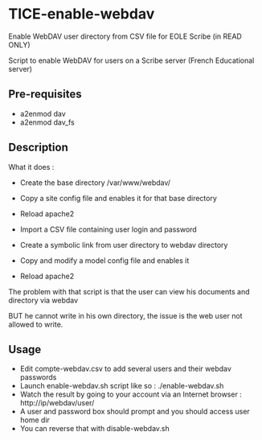 TICE-enable-webdav
==================

Enable WebDAV user directory from CSV file for EOLE Scribe (in READ ONLY)

Script to enable WebDAV for users on a Scribe server (French Educational server)

Pre-requisites
------------
- a2enmod dav
- a2enmod dav_fs

Description
------------

What it does :
- Create the base directory /var/www/webdav/
- Copy a site config file and enables it for that base directory
- Reload apache2

- Import a CSV file containing user login and password
- Create a symbolic link from user directory to webdav directory
- Copy and modify a model config file and enables it
- Reload apache2

The problem with that script is that the user can view his documents and directory via webdav

BUT he cannot write in his own directory, the issue is the web user not allowed to write.

Usage
------------

- Edit compte-webdav.csv to add several users and their webdav passwords
- Launch enable-webdav.sh script like so : ./enable-webdav.sh
- Watch the result by going to your account via an Internet browser : http://ip/webdav/user/
- A user and password box should prompt and you should access user home dir
- You can reverse that with disable-webdav.sh 
